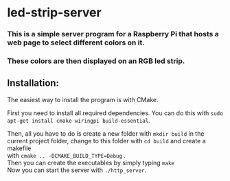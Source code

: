 # led-strip-server
### This is a simple server program for a Raspberry Pi that hosts a web page to select different colors on it.
### These colors are then displayed on an RGB led strip.

## Installation: ## 
The easiest way to install the program is with CMake.  

First you need to install all required dependencies.
You can do this with ```sudo apt-get install cmake wiringpi build-essential```.

Then, all you have to do is create a new folder with ```mkdir build``` in the current project folder, change to this folder with ```cd build``` and create a makefile  
with ```cmake .. -DCMAKE_BUILD_TYPE=Debug``` .  
Then you can create the executables by simply typing ```make```  
Now you can start the server with ```./http_server```.